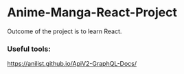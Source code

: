 # Anime-Manga-React-Project

Outcome of the project is to learn React. 


### Useful tools:

https://anilist.github.io/ApiV2-GraphQL-Docs/
